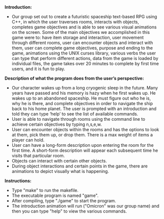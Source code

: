 **Introduction:**
- Our group set out to create a futuristic spaceship text-based RPG using C++, in which the user traverses rooms, interacts with objects, completes game objectives and is able to see various visual animations on the screen. Some of the main objectives we accomplished in this game were to: have item storage and interaction, user movement through different rooms, user can encounter objects and interact with them, user can complete game objectives, purpose and ending to the game, animations using the UNIX curses library, various verbs the user can type that perform different actions, data from the game is loaded by individual files, the game takes over 20 minutes to complete by first time users, and it is fun to play. 

**Description of what the program does from the user’s perspective:**
- Our character wakes up from a long cryogenic sleep in the future. Many years have passed and his memory is hazy when he first wakes up. He wakes up to an abandoned spaceship. He must figure out who he is, why he is there, and complete objectives in order to navigate the ship back to his home planet. The user is prompted with an introduction and told they can type ‘help’ to see the list of available commands.
- User is able to navigate through rooms using the command line to achieve certain objectives by typing n,s,e,w. 
- User can encounter objects within the rooms and has the options to look at them, pick them up, or drop them. There is a max weight of items a player can hold.
- User can have a long-form description upon entering the room for the first time. A short-form description will appear each subsequent time he visits that particular room.
- Objects can interact with certain other objects.
- During object interactions and certain points in the game, there are animations to depict visually what is happening. 

**Instructions:**
- Type "make" to run the makefile.
- The executable program is named "game".
- After compiling, type "./game" to start the program.
- The introduction animation will run ("Omicron" was our group name) and then you can type "help" to view the various commands. 

